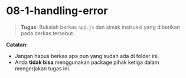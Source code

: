 # 08-1-handling-error
> **Tugas**: Bukalah berkas `app.js` dan simak instruksi yang diberikan pada berkas tersebut.

**Catatan:**
- Jangan hapus berkas apa pun yang sudah ada di folder ini.
- Anda **tidak bisa** menggunakan package pihak ketiga dalam mengerjakan tugas ini.